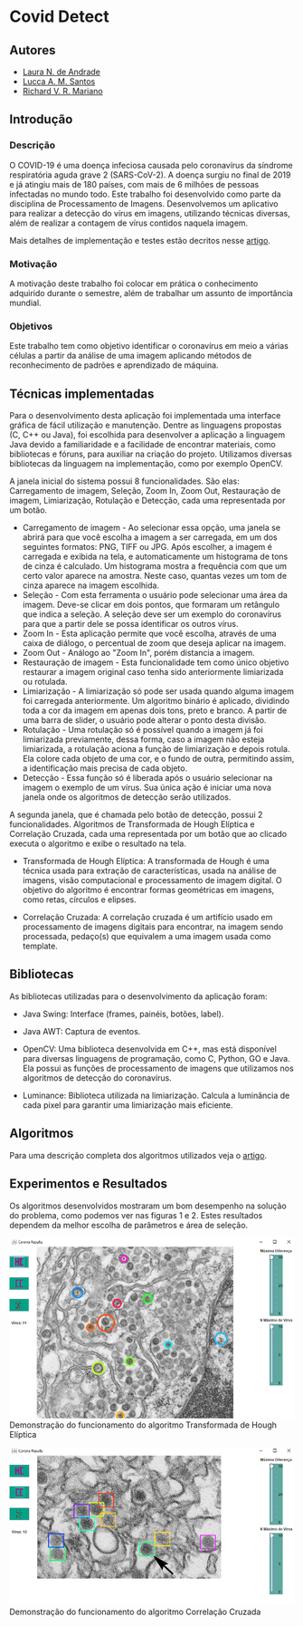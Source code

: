 # Covid Detect

## Autores
+ [Laura N. de Andrade](https://github.com/lauranandrade)
+ [Lucca A. M. Santos](https://github.com/lrr68)
+ [Richard V. R. Mariano](https://github.com/richvrm)

## Introdução
### Descrição

 O COVID-19 é uma doença infeciosa causada pelo coronavírus da síndrome respiratória aguda grave 2 (SARS-CoV-2). A doença surgiu no final de 2019 e já atingiu mais de 180 países, com mais de 6 milhões de pessoas infectadas no mundo todo. Este trabalho foi desenvolvido como parte da disciplina de Processamento de Imagens. Desenvolvemos um aplicativo para realizar a detecção do vírus em imagens, utilizando técnicas diversas, além de realizar a contagem de vírus contidos naquela imagem. 

 Mais detalhes de implementação e testes estão decritos nesse [artigo](PI_corona.pdf).

### Motivação
A motivação deste trabalho foi colocar em prática o conhecimento adquirido durante o semestre, além de trabalhar um assunto de importância mundial.

### Objetivos
Este trabalho tem como objetivo identificar o coronavírus em meio a várias células a partir da análise de uma imagem aplicando métodos de reconhecimento de padrões e aprendizado de máquina.

## Técnicas implementadas

Para o desenvolvimento desta aplicação foi implementada uma interface gráfica de fácil utilização e manutenção. Dentre as linguagens propostas (C, C++ ou Java), foi escolhida para desenvolver a aplicação a linguagem Java devido a familiaridade e a facilidade de encontrar materiais, como bibliotecas e fóruns, para auxiliar na criação do projeto. Utilizamos diversas bibliotecas da linguagem na implementação, como por exemplo OpenCV.

A janela inicial do sistema possui 8 funcionalidades. São elas: Carregamento de imagem, Seleção, Zoom In, Zoom Out, Restauração de imagem, Limiarização, Rotulação e Detecção, cada uma representada por um botão.

+ Carregamento de imagem - Ao selecionar essa opção, uma janela se abrirá para que você escolha a imagem a ser carregada, em um dos seguintes formatos: PNG, TIFF ou JPG. Após escolher, a imagem é carregada e exibida na tela, e automaticamente um histograma de tons de cinza é calculado. Um histograma mostra a frequência com que um certo valor aparece na amostra. Neste caso, quantas vezes um tom de cinza aparece na imagem escolhida.
+ Seleção - Com esta ferramenta o usuário pode selecionar uma área da imagem. Deve-se clicar em dois pontos, que formaram um retângulo que indica a seleção. A seleção deve ser um exemplo do coronavírus para que a partir dele se possa identificar os outros vírus.
+ Zoom In - Esta aplicação permite que você escolha, através de uma caixa de diálogo, o percentual de zoom que deseja aplicar na imagem.
+ Zoom Out - Análogo ao "Zoom In", porém distancia a imagem.
+ Restauração de imagem - Esta funcionalidade tem como único objetivo restaurar a imagem original caso tenha sido anteriormente limiarizada ou rotulada.
+ Limiarização - A limiarização só pode ser usada quando alguma imagem foi carregada anteriormente. Um algoritmo binário é aplicado, dividindo toda a cor da imagem em apenas dois tons, preto e branco. A partir de uma barra de slider, o usuário pode alterar o ponto desta divisão.
+ Rotulação - Uma rotulação só é possível quando a imagem já foi limiarizada previamente, dessa forma, caso a imagem não esteja limiarizada, a rotulação aciona a função de limiarização e depois rotula. Ela colore cada objeto de uma cor, e o fundo de outra, permitindo assim, a identificação mais precisa de cada objeto.
+ Detecção - Essa função só é liberada após o usuário selecionar na imagem o exemplo de um vírus. Sua única ação é iniciar uma nova janela onde os algoritmos de detecção serão utilizados.


A segunda janela, que é chamada pelo botão de detecção, possui 2 funcionalidades. Algoritmos de Transformada de Hough Elíptica e Correlação Cruzada, cada uma representada por um botão que ao clicado executa o algoritmo e exibe o resultado na tela.

+ Transformada de Hough Elíptica: A transformada de Hough é uma técnica usada para extração de características, usada na análise de imagens, visão computacional e processamento de imagem digital. O objetivo do algoritmo é encontrar formas geométricas em imagens, como retas, círculos e elipses.
    
+ Correlação Cruzada: A correlação cruzada é um artifício usado em processamento de imagens digitais para encontrar, na imagem sendo processada, pedaço(s) que equivalem a uma imagem usada como template.

## Bibliotecas
As bibliotecas utilizadas para o desenvolvimento da aplicação foram:
+ Java Swing: Interface (frames, painéis, botões, label).

+ Java AWT: Captura de eventos.

+ OpenCV: Uma biblioteca desenvolvida em C++, mas está disponível para diversas linguagens de programação, como C, Python, GO e Java. Ela possui as funções de processamento de imagens que utilizamos nos algoritmos de detecção do coronavírus.

+ Luminance: Biblioteca utilizada na limiarização. Calcula a luminância de cada pixel para garantir uma limiarização mais eficiente.

## Algoritmos
Para uma descrição completa dos algoritmos utilizados veja o [artigo](PI_corona.pdf).

## Experimentos e Resultados
Os algoritmos desenvolvidos mostraram um bom desempenho na solução do problema, como podemos ver nas figuras 1 e 2. Estes resultados dependem da melhor escolha de parâmetros e área de seleção.

![THE.PNG](artigo/THE.PNG)
Demonstração do funcionamento do algoritmo Transformada de Hough Elíptica

![CC.PNG](artigo/CC.PNG)
Demonstração do funcionamento do algoritmo Correlação Cruzada
